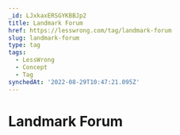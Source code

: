 ```yaml
---
_id: LJxkaxERSGYKBBJp2
title: Landmark Forum
href: https://lesswrong.com/tag/landmark-forum
slug: landmark-forum
type: tag
tags:
  - LessWrong
  - Concept
  - Tag
synchedAt: '2022-08-29T10:47:21.095Z'
---
```

# Landmark Forum

